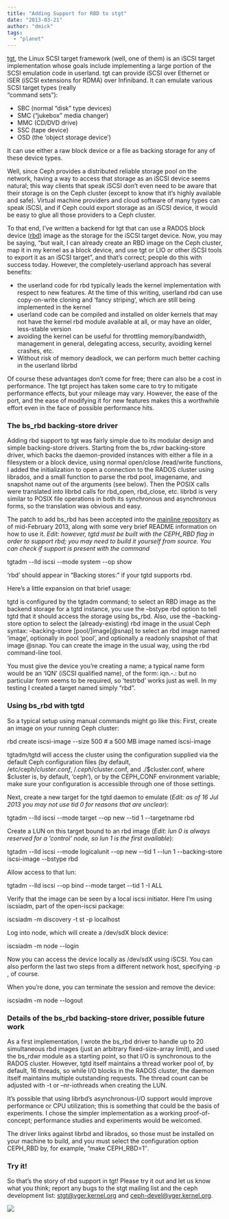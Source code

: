 ```yaml
---
title: "Adding Support for RBD to stgt"
date: "2013-03-21"
author: "dmick"
tags: 
  - "planet"
---
```


[tgt](http://stgt.sourceforge.net), the Linux SCSI target framework (well, one of them) is an iSCSI target implementation whose goals include implementing a large portion of the SCSI emulation code in userland. tgt can provide iSCSI over Ethernet or iSER (iSCSI extensions for RDMA) over Infiniband. It can emulate various SCSI target types (really  
“command sets”):

- SBC (normal “disk” type devices)
- SMC (“jukebox” media changer)
- MMC (CD/DVD drive)
- SSC (tape device)
- OSD (the ‘object storage device’)

It can use either a raw block device or a file as backing storage for any of these device types.

Well, since Ceph provides a distributed reliable storage pool on the network, having a way to access that storage as an iSCSI device seems natural; this way clients that speak iSCSI don’t even need to be aware that their storage is on the Ceph cluster (except to know that it’s highly available and safe). Virtual machine providers and cloud software of many types can speak iSCSI, and if Ceph could export storage as an iSCSI device, it would be easy to glue all those providers to a Ceph cluster.

To that end, I’ve written a backend for tgt that can use a RADOS block device ([rbd](http://ceph.com/docs/master/rbd/rbd/)) image as the storage for the iSCSI target device. Now, you may be saying, “but wait, I can already create an RBD image on the Ceph cluster, map it in my kernel as a block device, and use tgt or LIO or other iSCSI tools to export it as an iSCSI target”, and that’s correct; people do this with success today. However, the completely-userland approach has several benefits:

- the userland code for rbd typically leads the kernel implementation with respect to new features. At the time of this writing, userland rbd can use copy-on-write cloning and ‘fancy striping’, which are still being implemented in the kernel
- userland code can be compiled and installed on older kernels that may not have the kernel rbd module available at all, or may have an older, less-stable version
- avoiding the kernel can be useful for throttling memory/bandwidth, management in general, delegating access, security, avoiding kernel crashes, etc.
- Without risk of memory deadlock, we can perform much better caching in the userland librbd

Of course these advantages don’t come for free; there can also be a cost in performance. The tgt project has taken some care to try to mitigate performance effects, but your mileage may vary. However, the ease of the port, and the ease of modifying it for new features makes this a worthwhile effort even in the face of possible performance hits.

### The bs\_rbd backing-store driver

Adding rbd support to tgt was fairly simple due to its modular design and simple backing-store drivers. Starting from the bs\_rdwr backing-store driver, which backs the daemon-provided instances with either a file in a filesystem or a block device, using normal open/close /read/write functions, I added the initialization to open a connection to the RADOS cluster using librados, and a small function to parse the rbd pool, imagename, and snapshot name out of the arguments (see below). Then the POSIX calls were translated into librbd calls for rbd\_open, rbd\_close, etc. librbd is very similar to POSIX file operations in both its synchronous and asynchronous forms, so the translation was obvious and easy.

The patch to add bs\_rbd has been accepted into the [mainline repository](http://github.com/fujita/tgt) as of mid-February 2013, along with some very brief README information on how to use it. _Edit: however, tgtd must be built with the CEPH\_RBD flag in order to support rbd; you may need to build it yourself from source. You can check if support is present with the command_

tgtadm --lld iscsi --mode system --op show

‘rbd’ should appear in “Backing stores:” if your tgtd supports rbd.

Here’s a little expansion on that brief usage:

tgtd is configured by the tgtadm command; to select an RBD image as the backend storage for a tgtd instance, you use the –bstype rbd option to tell tgtd that it should access the storage using bs\_rbd. Also, use the –backing-store option to select the (already-existing) rbd image in the usual Ceph syntax: –backing-store \[pool/\]image\[@snap\] to select an rbd image named ‘image’, optionally in pool ‘pool’, and optionally a readonly snapshot of that image @snap. You can create the image in the usual way, using the rbd command-line tool.

You must give the device you’re creating a name; a typical name form would be an ‘IQN’ (iSCSI qualified name), of the form: iqn.<year>-<month>.<domain>:<domain-specified-string> but no particular form seems to be required, so ‘testrbd’ works just as well. In my testing I created a target named simply “rbd”.

### Using bs\_rbd with tgtd

So a typical setup using manual commands might go like this: First, create an image on your running Ceph cluster:

rbd create iscsi-image --size 500       # a 500 MB image named iscsi-image

tgtadm/tgtd will access the cluster using the configuration supplied via the default Ceph configuration files (by default, /etc/ceph/$cluster.conf, ~/.ceph/$cluster.conf, and ./$cluster.conf, where $cluster is, by default, ‘ceph’), or by the CEPH\_CONF environment variable; make sure your configuration is accessible through one of those settings.

Next, create a new target for the tgtd daemon to emulate (_Edit: as of 16 Jul 2013 you may not use tid 0 for reasons that are unclear_):

tgtadm --lld iscsi --mode target --op new --tid 1 --targetname rbd

Create a LUN on this target bound to an rbd image (_Edit: lun 0 is always reserved for a ‘control’ node, so lun 1 is the first available_):

tgtadm --lld iscsi --mode logicalunit --op new --tid 1 --lun 1 --backing-store iscsi-image --bstype rbd

Allow access to that lun:

tgtadm --lld iscsi --op bind --mode target --tid 1 -I ALL

Verify that the image can be seen by a local iscsi initiator. Here I’m using iscsiadm, part of the open-iscsi package:

iscsiadm -m discovery -t st -p localhost

Log into node, which will create a /dev/sdX block device:

iscsiadm -m node --login

Now you can access the device locally as /dev/sdX using iSCSI. You can also perform the last two steps from a different network host, specifying -p <tgtd-hostname>, of course.

When you’re done, you can terminate the session and remove the device:

iscsiadm -m node --logout

### Details of the bs\_rbd backing-store driver, possible future work

As a first implementation, I wrote the bs\_rbd driver to handle up to 20 simultaneous rbd images (just an arbitrary fixed-size-array limit), and used the bs\_rdwr module as a starting point, so that I/O is synchronous to the RADOS cluster. However, tgtd itself maintains a thread worker pool of, by default, 16 threads, so while I/O blocks in the RADOS cluster, the daemon itself maintains multiple outstanding requests. The thread count can be adjusted with -t or –nr-iothreads when creating the LUN.

It’s possible that using librbd’s asynchronous-I/O support would improve performance or CPU utilization; this is something that could be the basis of experiments. I chose the simpler implementation as a working proof-of-concept; performance studies and experiments would be welcomed.

The driver links against librbd and librados, so those must be installed on your machine to build, and you must select the configuration option CEPH\_RBD by, for example, “make CEPH\_RBD=1″.

### Try it!

So that’s the story of rbd support in tgt! Please try it out and let us know what you think; report any bugs to the stgt mailing list and the ceph development list: stgt@vger.kernel.org and ceph-devel@vger.kernel.org.

![](http://track.hubspot.com/__ptq.gif?a=268973&k=14&bu=http://ceph.com&r=http://ceph.com/dev-notes/adding-support-for-rbd-to-stgt/&bvt=rss&p=wordpress)

